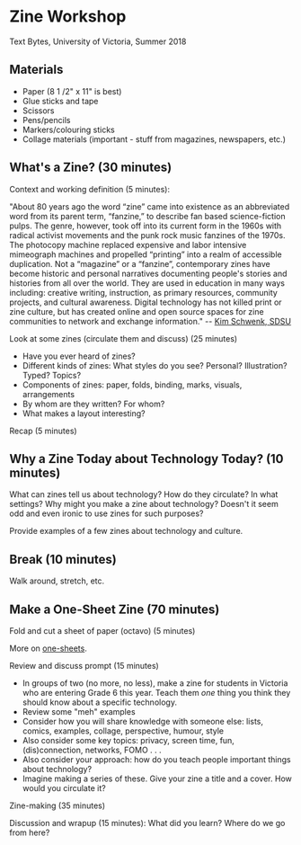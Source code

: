 # Zine Workshop 

Text Bytes, University of Victoria, Summer 2018 

## Materials 

* Paper (8 1 /2" x 11" is best)
* Glue sticks and tape 
* Scissors 
* Pens/pencils 
* Markers/colouring sticks 
* Collage materials (important - stuff from magazines, newspapers, etc.) 

## What's a Zine? (30 minutes) 

Context and working definition (5 minutes): 

"About 80 years ago the word “zine” came into existence as an abbreviated word from its parent term, “fanzine,” to describe fan based science-fiction pulps. The genre, however, took off into its current form in the 1960s with radical activist movements and the punk rock music fanzines of the 1970s.  The photocopy machine replaced expensive and labor intensive mimeograph machines and propelled “printing” into a realm of accessible duplication.  Not a “magazine” or a “fanzine”, contemporary zines have become historic and personal narratives documenting people's stories and histories from all over the world.  They are used in education in many ways including: creative writing, instruction, as primary resources, community projects, and cultural awareness.  Digital technology has not killed print or zine culture, but has created online and open source spaces for zine communities to network and exchange information." -- [Kim Schwenk, SDSU](https://library.sdsu.edu/scua/new-notable/what-do-you-mean-what-s-zine)

Look at some zines (circulate them and discuss) (25 minutes) 

* Have you ever heard of zines? 
* Different kinds of zines: What styles do you see? Personal? Illustration? Typed? Topics? 
* Components of zines: paper, folds, binding, marks, visuals, arrangements
* By whom are they written? For whom?
* What makes a layout interesting? 

Recap (5 minutes) 

## Why a Zine Today about Technology Today? (10 minutes) 

What can zines tell us about technology? How do they circulate? In what settings? Why might you make a zine about technology? Doesn't it seem odd and even ironic to use zines for such purposes? 

Provide examples of a few zines about technology and culture.  

## Break (10 minutes) 

Walk around, stretch, etc. 

## Make a One-Sheet Zine (70 minutes) 

Fold and cut a sheet of paper (octavo) (5 minutes) 

More on [one-sheets](http://www.booklyn.org/resources/onepage.pdf). 

Review and discuss prompt (15 minutes)

* In groups of two (no more, no less), make a zine for students in Victoria who are entering Grade 6 this year. Teach them *one* thing you think they should know about a specific technology.
* Review some "meh" examples 
* Consider how you will share knowledge with someone else: lists, comics, examples, collage, perspective, humour, style 
* Also consider some key topics: privacy, screen time, fun, (dis)connection, networks, FOMO . . . 
* Also consider your approach: how do you teach people important things about technology?
* Imagine making a series of these. Give your zine a title and a cover. How would you circulate it? 

Zine-making (35 minutes) 

Discussion and wrapup (15 minutes): What did you learn? Where do we go from here? 
